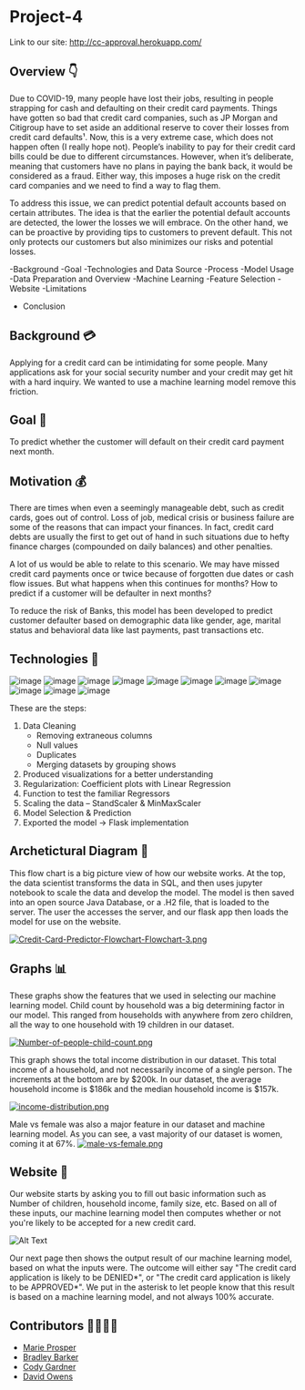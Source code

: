# Project-4
Link to our site: http://cc-approval.herokuapp.com/


## **Overview** 👇
Due to COVID-19, many people have lost their jobs, resulting in people strapping for cash and defaulting on their credit card payments. Things have gotten so bad that credit card companies, such as JP Morgan and Citigroup have to set aside an additional reserve to cover their losses from credit card defaults¹. Now, this is a very extreme case, which does not happen often (I really hope not). People’s inability to pay for their credit card bills could be due to different circumstances. However, when it’s deliberate, meaning that customers have no plans in paying the bank back, it would be considered as a fraud. Either way, this imposes a huge risk on the credit card companies and we need to find a way to flag them.


To address this issue, we can predict potential default accounts based on certain attributes. The idea is that the earlier the potential default accounts are detected, the lower the losses we will embrace. On the other hand, we can be proactive by providing tips to customers to prevent default. This not only protects our customers but also minimizes our risks and potential losses.

-Background
-Goal
-Technologies and Data Source
-Process
-Model Usage
-Data Preparation and Overview
-Machine Learning
-Feature Selection
-Website
-Limitations
- Conclusion


## **Background** 💳
Applying for a credit card can be intimidating for some people. Many applications ask for your social security number and your credit may get hit with a hard inquiry. We wanted to use a machine learning model remove this friction.


## **Goal** 🏁
To predict whether the customer will default on their credit card payment next month.


## **Motivation** 💰
There are times when even a seemingly manageable debt, such as credit cards, goes out of control. Loss of job, medical crisis or business failure are some of the reasons that can impact your finances. In fact, credit card debts are usually the first to get out of hand in such situations due to hefty finance charges (compounded on daily balances) and other penalties.

A lot of us would be able to relate to this scenario. We may have missed credit card payments once or twice because of forgotten due dates or cash flow issues. But what happens when this continues for months? How to predict if a customer will be defaulter in next months?

To reduce the risk of Banks, this model has been developed to predict customer defaulter based on demographic data like gender, age, marital status and behavioral data like last payments, past transactions etc.



## **Technologies** 🔨

![image](https://img.shields.io/badge/technologies-Python-blue)
![image](https://img.shields.io/badge/technologies-Pandas-blue)
![image](https://img.shields.io/badge/technologies-SQL-blue)
![image](https://img.shields.io/badge/technologies-PostgreSQL-blue)
![image](https://img.shields.io/badge/technologies-Javascript-blue)
![image](https://img.shields.io/badge/technologies-Flask-blue)
![image](https://img.shields.io/badge/technologies-HTML-blue)
![image](https://img.shields.io/badge/technologies-CSS-blue)
![image](https://img.shields.io/badge/technologies-Bootstrap-blue)
![image](https://img.shields.io/badge/technologies-Machine_Learning-blue)
![image](https://img.shields.io/badge/technologies-SKLearn-blue)


These are the steps: 
1. Data Cleaning
    - Removing extraneous columns
    - Null values
    - Duplicates
    - Merging datasets by grouping shows
2. Produced visualizations for a better understanding
3. Regularization: Coefficient plots with Linear Regression
4. Function to test the familiar Regressors
5. Scaling the data – StandScaler & MinMaxScaler
6. Model Selection & Prediction 
7. Exported the model -> Flask implementation

## **Archetictural Diagram** 🔧

This flow chart is a big picture view of how our website works. At the top, the data scientist transforms the data in SQL, and then uses jupyter notebook to scale the data and develop the model. The model is then saved into an open source Java Database, or a .H2 file, that is loaded to the server. The user the accesses the server, and our flask app then loads the model for use on the website.

[![Credit-Card-Predictor-Flowchart-Flowchart-3.png](https://i.postimg.cc/zfKwfPj9/Credit-Card-Predictor-Flowchart-Flowchart-3.png)](https://postimg.cc/065KWnhf)

## **Graphs** 📊
These graphs show the features that we used in selecting our machine learning model. Child count by household was a big determining factor in our model. This ranged from households with anywhere from zero children, all the way to one household with 19 children in our dataset.

[![Number-of-people-child-count.png](https://i.postimg.cc/fyVpQvN2/Number-of-people-child-count.png)](https://postimg.cc/H8CBQXjX)

This graph shows the total income distribution in our dataset. This total income of a household, and not necessarily income of a single person. The increments at the bottom are by $200k. In our dataset, the average household income is $186k and the median household income is $157k.

[![income-distribution.png](https://i.postimg.cc/gct1PnB1/income-distribution.png)](https://postimg.cc/Dmsxryhc)

Male vs female was also a major feature in our dataset and machine learning model. As you can see, a vast majority of our dataset is women, coming it at 67%.
[![male-vs-female.png](https://i.postimg.cc/Pr8VsKD8/male-vs-female.png)](https://postimg.cc/HVd9bwBp)

## **Website** 📰

Our website starts by asking you to fill out basic information such as Number of children, household income, family size, etc. Based on all of these inputs, our machine learning model then computes whether or not you're likely to be accepted for a new credit card.

![Alt Text](https://media.giphy.com/media/WAm5zjmtgwncqmGpf9/giphy.gif)

Our next page then shows the output result of our machine learning model, based on what the inputs were. The outcome will either say "The credit card application is likely to be DENIED*", or "The credit card application is likely to be APPROVED*". We put in the asterisk to let people know that this result is based on a machine learning model, and not always 100% accurate.




## **Contributors** 👧👦👨👨
- [Marie Prosper](https://github.com/marieprosper77)
- [Bradley Barker](https://github.com/brbbrb)
- [Cody Gardner](https://github.com/cgardner1388)
- [David Owens](https://github.com/dowens1186)
